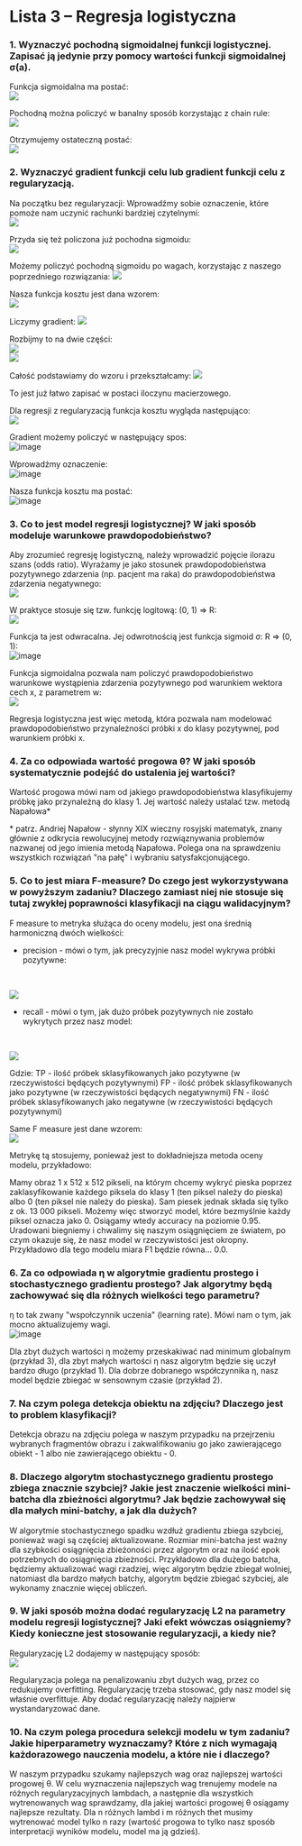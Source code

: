 
# Lista 3 – Regresja logistyczna


### 1.  Wyznaczyć pochodną sigmoidalnej funkcji logistycznej. Zapisać ją jedynie przy pomocy wartości funkcji sigmoidalnej σ(a).
Funkcja sigmoidalna ma postać:
<br>
![](https://cdn.mathpix.com/snip/images/RN7iHSNmfdNp1Krr-aVO-9F5upg0XWrigVR1VOWZ9wY.original.fullsize.png)

Pochodną można policzyć w banalny sposób korzystając z chain rule:
<br>
![](https://cdn.mathpix.com/snip/images/DzJMWMcl9Q_znXGqsUY5bmtrTBpWD-x3px1QDR5Aap4.original.fullsize.png)


Otrzymujemy ostateczną postać:
<br>
![](https://cdn.mathpix.com/snip/images/xVGGL0mQGq078qAgTkPw3tRxnhfUyAmM2vlHqnuNDkQ.original.fullsize.png)

### 2.  Wyznaczyć gradient funkcji celu lub gradient funkcji celu z regularyzacją.
Na początku bez regularyzacji:
Wprowadźmy sobie oznaczenie, które pomoże nam uczynić rachunki bardziej czytelnymi:
<br>
![](https://cdn.mathpix.com/snip/images/5Lo185sozr0wc9FP6B-g3KOkQhZgHkweKZYnAmO1zJ4.original.fullsize.png)

Przyda się też policzona już pochodna sigmoidu:
<br>
![](https://cdn.mathpix.com/snip/images/Tpy-gG0RdFc9To2im0gjzYVvmoZcPduMjxXQ3vd2WnQ.original.fullsize.png)

Możemy policzyć pochodną sigmoidu po wagach, korzystając z naszego poprzedniego rozwiązania:
![](https://cdn.mathpix.com/snip/images/F1fbrIHNUxRs6rERMOgIZqQyoorMU75JK8hShDqGN5k.original.fullsize.png)

Nasza funkcja kosztu jest dana wzorem:
<br>
![](https://cdn.mathpix.com/snip/images/k3UBm7BNxePWKSsDXKrQyCkgjEJCM1o-CY4iXFSD-vE.original.fullsize.png)

Liczymy gradient:
![](https://cdn.mathpix.com/snip/images/SnFApz_-iZR8-nvQH2ZxjKKD4Tv1IddO0X-3ZV0rolg.original.fullsize.png)

Rozbijmy to na dwie części:
<br>
![](https://cdn.mathpix.com/snip/images/BowbgRWMjBl205U1CGGeMiGOHD99OZ3DzFh4GA5o6ZI.original.fullsize.png)
<br>
![](https://cdn.mathpix.com/snip/images/Zeqmm47i1XveEM8aQ0LengKS-tIL1UiM0rc3s5UUYok.original.fullsize.png)

Całość podstawiamy do wzoru i przekształcamy:
![](https://cdn.mathpix.com/snip/images/AZfJtIm6l31IataRtBVC6FPV1-cbXDXk6bRqUfs6PpA.original.fullsize.png)

To jest już łatwo zapisać w postaci iloczynu macierzowego.

Dla regresji z regularyzacją funkcja kosztu wygląda następująco:
<br>
![](https://cdn.mathpix.com/snip/images/tOWGZf-I9FI_tB769YAIBN1oS2t2vd9698jr21DA16g.original.fullsize.png)

Gradient możemy policzyć w następujący spos:
<br>
![image](https://cdn.mathpix.com/snip/images/xze7Sme7JjDV1_0lBr4T13BDFEUclAO5SgQPtWinSTo.original.fullsize.png)

Wprowadźmy oznaczenie:
<br>
![image](https://cdn.mathpix.com/snip/images/K1qCjAlytlg6ZeuMq-jKNeMoy15CcoD1EatCe6fv6BI.original.fullsize.png)

Nasza funkcja kosztu ma postać:
<br>
![image](https://cdn.mathpix.com/snip/images/ubL-P5oz1mioRJeLUncj88SoljweaZq-SqNwJRefhP4.original.fullsize.png)

### 3.  Co to jest model regresji logistycznej? W jaki sposób modeluje warunkowe prawdopodobieństwo?
Aby zrozumieć regresję logistyczną, należy wprowadzić pojęcie ilorazu szans (odds ratio). Wyrażamy je jako stosunek prawdopodobieństwa pozytywnego zdarzenia (np. pacjent ma raka) do prawdopodobieństwa zdarzenia negatywnego:
<br>
![](https://cdn.mathpix.com/snip/images/p6Ys96ZlsjacHloA5JHCNYqBNF_g9MCR6vWraqzj094.original.fullsize.png)

W praktyce stosuje się tzw. funkcję logitową: (0, 1) => R:
<br>
![](https://cdn.mathpix.com/snip/images/DHqOMb8vtY-F4SLNHw18h5R2QDEVhQP9btEIQFUn4LE.original.fullsize.png)


Funkcja ta jest odwracalna. Jej odwrotnością jest funkcja sigmoid σ: R => (0, 1):
<br>
![image](https://cdn.mathpix.com/snip/images/RN7iHSNmfdNp1Krr-aVO-9F5upg0XWrigVR1VOWZ9wY.original.fullsize.png)


Funkcja sigmoidalna pozwala nam policzyć prawdopodobieństwo warunkowe wystąpienia zdarzenia pozytywnego pod warunkiem wektora cech x, z parametrem w:
<br>
![](https://cdn.mathpix.com/snip/images/c4ZhBqGlglb3ZHoRoPI0_feQgHYJSmKW0LG1oULKHV4.original.fullsize.png)


Regresja logistyczna jest więc metodą, która pozwala nam modelować prawdopodobieństwo przynależności próbki x do klasy pozytywnej, pod warunkiem próbki x.

### 4.  Za co odpowiada wartość progowa θ? W jaki sposób systematycznie podejść do ustalenia jej wartości?
Wartość progowa mówi nam od jakiego prawdopodobieństwa klasyfikujemy próbkę jako przynależną do klasy 1. Jej wartość należy ustalać tzw. metodą Napałowa*

\* patrz. Andriej Napałow - słynny XIX wieczny rosyjski matematyk, znany głównie z odkrycia rewolucyjnej metody rozwiąznywania problemów nazwanej od jego imienia metodą Napałowa. Polega ona na sprawdzeniu wszystkich rozwiązań "na pałę" i wybraniu satysfakcjonującego.


### 5.  Co to jest miara F-measure? Do czego jest wykorzystywana w powyższym zadaniu? Dlaczego zamiast niej nie stosuje się tutaj zwykłej poprawności klasyfikacji na ciągu walidacyjnym?
F measure to metryka służąca do oceny modelu, jest ona średnią harmoniczną dwóch wielkości: 
* precision - mówi o tym, jak precyzyjnie nasz model wykrywa próbki pozytywne: 
<br>

![](https://cdn.mathpix.com/snip/images/LRJ0HBwLsWtSsMUKqms07YH12t_rDieDalwVU6GoJeI.original.fullsize.png)
  

* recall - mówi o tym, jak dużo próbek pozytywnych nie zostało wykrytych przez nasz model:
<br>

![](https://cdn.mathpix.com/snip/images/XX5PrmEB2rCDoAEStLxj3ODr7Dw8wEoR6QMqxeUmc4E.original.fullsize.png)
  

Gdzie:
TP - ilość próbek sklasyfikowanych jako pozytywne (w rzeczywistości będących pozytywnymi)
FP - ilość próbek sklasyfikowanych jako pozytywne (w rzeczywistości będących negatywnymi)
FN - ilość próbek sklasyfikowanych jako negatywne (w rzeczywistości będących pozytywnymi)

Same F measure jest dane wzorem:
<br>
![](https://cdn.mathpix.com/snip/images/HpItxXx8ae9A4-h-YLY-ljn18XeLConKMpMjHqHUTLc.original.fullsize.png)

Metrykę tą stosujemy, ponieważ jest to dokładniejsza metoda oceny modelu, przykładowo:

Mamy obraz 1 x 512 x 512 pikseli, na którym chcemy wykryć pieska poprzez zaklasyfikowanie każdego piksela do klasy 1 (ten piksel należy do pieska) albo 0 (ten piksel nie należy do pieska). Sam piesek jednak składa się tylko z ok. 13 000 pikseli. Możemy więc stworzyć model, które bezmyślnie każdy piksel oznacza jako 0. Osiągamy wtedy accuracy na poziomie 0.95. Uradowani biegniemy i chwalimy się naszym osiągnięciem ze światem, po czym okazuje się, że nasz model w rzeczywistości jest okropny. Przykładowo dla tego modelu miara F1 będzie równa... 0.0.



### 6.  Za co odpowiada η w algorytmie gradientu prostego i stochastycznego gradientu prostego? Jak algorytmy będą zachowywać się dla różnych wielkości tego parametru?
η to tak zwany "wspołczynnik uczenia" (learning rate). Mówi nam o tym, jak mocno aktualizujemy wagi.
<br>
![image](https://mvanderbroek.com/images/fastai-lesson2/learning_rate.png)

Dla zbyt dużych wartości η możemy przeskakiwać nad minimum globalnym (przykład 3), dla zbyt małych wartości η nasz algorytm będzie się uczył bardzo długo (przykład 1). Dla dobrze dobranego współczynnika η, nasz model będzie zbiegać w sensownym czasie (przykład 2).


### 7.  Na czym polega detekcja obiektu na zdjęciu? Dlaczego jest to problem klasyfikacji?
Detekcja obrazu na zdjęciu polega w naszym przypadku na przejrzeniu wybranych fragmentów obrazu i zakwalifikowaniu go jako zawierającego obiekt - 1 albo nie zawierającego obiektu - 0.


### 8.  Dlaczego algorytm stochastycznego gradientu prostego zbiega znacznie szybciej? Jakie jest znaczenie wielkości mini-batcha dla zbieżności algorytmu?  Jak będzie zachowywał się dla małych mini-batchy, a jak dla dużych?
W algorytmie stochastycznego spadku wzdłuż gradientu zbiega szybciej, ponieważ wagi są częściej aktualizowane. Rozmiar mini-batcha jest ważny dla szybkości osiągnięcia zbieżoności przez algorytm oraz na ilość epok potrzebnych do osiągnięcia zbieżności. Przykładowo dla dużego batcha, będziemy aktualizować wagi rzadziej, więc algorytm będzie zbiegał wolniej, natomiast dla bardzo małych batchy, algorytm będzie zbiegać szybciej, ale wykonamy znacznie więcej obliczeń. 


### 9.  W jaki sposób można dodać regularyzację L2 na parametry modelu regresji logistycznej? Jaki efekt wówczas osiągniemy? Kiedy konieczne jest stosowanie regularyzacji, a kiedy nie?
Regularyzację L2 dodajemy w następujący sposób:
<br>
![](https://cdn.mathpix.com/snip/images/tOWGZf-I9FI_tB769YAIBN1oS2t2vd9698jr21DA16g.original.fullsize.png)

Regularyzacja polega na penalizowaniu zbyt dużych wag, przez co redukujemy overfitting. Regularyzację trzeba stosować, gdy nasz model się właśnie overfittuje. Aby dodać regularyzację należy najpierw wystandaryzować dane.

### 10.  Na czym polega procedura selekcji modelu w tym zadaniu? Jakie hiperparametry wyznaczamy? Które z nich wymagają każdorazowego nauczenia modelu, a które nie i dlaczego?
W naszym przypadku szukamy najlepszych wag oraz najlepszej wartości progowej θ. W celu wyznaczenia najlepszych wag trenujemy modele na różnych regularyzacyjnych lambdach, a następnie dla wszystkich wytrenowanych wag sprawdzamy, dla jakiej wartości progowej θ osiągamy najlepsze rezultaty. Dla n różnych lambd i m różnych thet musimy wytrenować model tylko n razy (wartość progowa to tylko nasz sposób interpretacji wyników modelu, model ma ją gdzieś). 

